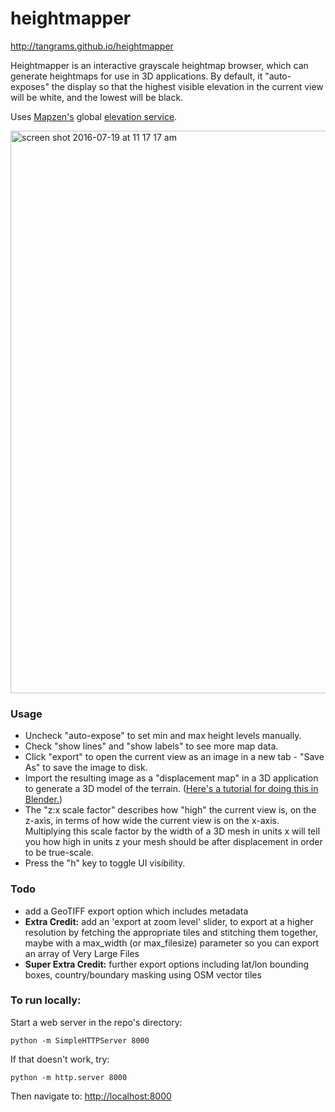 # heightmapper

http://tangrams.github.io/heightmapper

Heightmapper is an interactive grayscale heightmap browser, which can generate heightmaps for use in 3D applications. By default, it "auto-exposes" the display so that the highest visible elevation in the current view will be white, and the lowest will be black.

Uses [Mapzen's](http://mapzen.com/tangrams/tangram) global [elevation service](https://mapzen.com/blog/elevation).

<img width="900" alt="screen shot 2016-07-19 at 11 17 17 am" src="https://cloud.githubusercontent.com/assets/459970/16955404/6e9ec51e-4da2-11e6-97e1-d43d2682e07b.png">

### Usage

- Uncheck "auto-expose" to set min and max height levels manually.
- Check "show lines" and "show labels" to see more map data.
- Click "export" to open the current view as an image in a new tab - "Save As" to save the image to disk.
- Import the resulting image as a "displacement map" in a 3D application to generate a 3D model of the terrain. ([Here's a tutorial for doing this in Blender.](https://github.com/tangrams/heightmapper/blob/master/exporting_to_blender.md))
- The "z:x scale factor" describes how "high" the current view is, on the z-axis, in terms of how wide the current view is on the x-axis. Multiplying this scale factor by the width of a 3D mesh in units x will tell you how high in units z your mesh should be after displacement in order to be true-scale.
- Press the "h" key to toggle UI visibility.

### Todo

- add a GeoTIFF export option which includes metadata
- **Extra Credit:** add an 'export at zoom level' slider, to export at a higher resolution by fetching the appropriate tiles and stitching them together, maybe with a max_width (or max_filesize) parameter so you can export an array of Very Large Files
- **Super Extra Credit:** further export options including lat/lon bounding boxes, country/boundary masking using OSM vector tiles

### To run locally:

Start a web server in the repo's directory:

    python -m SimpleHTTPServer 8000
    
If that doesn't work, try:

    python -m http.server 8000
    
Then navigate to: [http://localhost:8000](http://localhost:8000)
